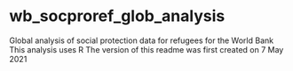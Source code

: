 # wb_socproref_glob_analysis
Global analysis of social protection data for refugees for the World Bank
This analysis uses R
The version of this readme was first created on 7 May 2021
